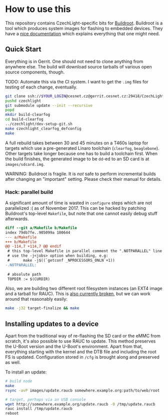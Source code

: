 # How to use this

This repository contains CzechLight-specific bits for [Buildroot](https://buildroot.org/).
Buildroot is a tool which produces system images for flashing to embedded devices.
They have a [nice documentation](http://nightly.buildroot.org/manual.html) which explains everything that one might need.

## Quick Start

Everything is in Gerrit.
One should not need to clone anything from anywhere else.
The build will download source tarballs of various open source components, though.

TODO: Automate this via the CI system.
I want to get the `.img` files for testing of each change, eventually.

```sh
git clone ssh://$YOUR_LOGIN@cesnet.cz@gerrit.cesnet.cz:29418/CzechLight/br2-external czechlight
pushd czechlight
git submodule update --init --recursive
popd
mkdir build-clearfog
cd build-clearfog
../czechlight/dev-setup-git.sh
make czechlight_clearfog_defconfig
make
```

A full rebuild takes between 30 and 45 minutes on a T460s laptop for targets which use a pre-generated Linaro toolchain (`clearfog`, `beaglebone`).
Other targets take longer because one has to build a toolchain first.
When the build finishes, the generated image to be `dd`-ed to an SD card is at `images/sdcard.img`.

WARNING: Buildroot is fragile.
It is *not* safe to perform incremental builds after changing an "important" setting.
Please check their manual for details.

### Hack: parallel build

A significant amount of time is wasted in `configure` steps which are not parallelized :( as of November 2017.
This can be hacked by patching Buildroot's top-level `Makefile`, but note that one cannot easily debug stuff afterwards.

```diff
diff --git a/Makefile b/Makefile
index 79db7fe..905099a 100644
--- a/Makefile
+++ b/Makefile
@@ -114,7 +114,7 @@ endif
 # this top-level Makefile in parallel comment the ".NOTPARALLEL" line and
 # use the -j<jobs> option when building, e.g:
 #      make -j$((`getconf _NPROCESSORS_ONLN`+1))
-.NOTPARALLEL:
 
 # absolute path
 TOPDIR := $(CURDIR)
```

Also, we are building two different root filesystem instances (an EXT4 image and a tarball for RAUC).
This is [also currently broken](http://lists.busybox.net/pipermail/buildroot/2017-November/206255.html), but we can work around that reasonably easily:

```sh
make -j32 target-finalize && make
```

## Installing updates to a device

Apart from the traditional way of re-flashing the SD card or the eMMC from scratch, it's also possible to use RAUC to update.
This method preserves the U-Boot version and the U-Boot's environment.
Apart from that, everything starting with the kernel and the DTB file and including the root FS is updated.
Configuration stored in `/cfg` is brought along and preserved as well.

To install an update:

```sh
# build node
make
rsync -avP images/update.raucb somewhere.example.org:path/to/web/root

# target, perhaps via an USB console
wget http://somewhere.example.org/update.raucb -O /tmp/update.raucb
rauc install /tmp/update.raucb
reboot
```
